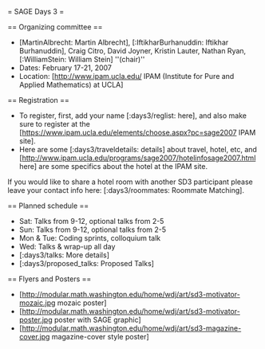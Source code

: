 = SAGE Days 3 =

== Organizing committee ==
 *  [MartinAlbrecht: Martin Albrecht], [:IftikharBurhanuddin: Iftikhar Burhanuddin], Craig Citro, David Joyner, Kristin Lauter, Nathan Ryan, [:WilliamStein: William Stein] ''(chair)''
 * Dates: February 17-21, 2007
 * Location: [http://www.ipam.ucla.edu/  IPAM (Institute for Pure and Applied Mathematics) at UCLA]

== Registration ==
 * To register, first, add your name [:days3/reglist: here], and also make sure to register at the [https://www.ipam.ucla.edu/elements/choose.aspx?pc=sage2007 IPAM site]. 
 * Here are some [:days3/traveldetails: details] about travel, hotel, etc, and [http://www.ipam.ucla.edu/programs/sage2007/hotelinfosage2007.html here] are some specifics about the hotel at the IPAM site. 

If you would like to share a hotel room with another SD3 participant please leave your contact info here: [:days3/roommates: Roommate Matching].


== Planned schedule ==
 * Sat: Talks from 9-12, optional talks from 2-5
 * Sun: Talks from 9-12, optional talks from 2-5
 * Mon & Tue: Coding sprints, colloquium talk
 * Wed: Talks & wrap-up all day
 * [:days3/talks: More details]
 * [:days3/proposed_talks: Proposed Talks]

== Flyers and Posters ==
   * [http://modular.math.washington.edu/home/wdj/art/sd3-motivator-mozaic.jpg mozaic poster]
   * [http://modular.math.washington.edu/home/wdj/art/sd3-motivator-poster.jpg poster with SAGE graphic]
   * [http://modular.math.washington.edu/home/wdj/art/sd3-magazine-cover.jpg magazine-cover style poster]
